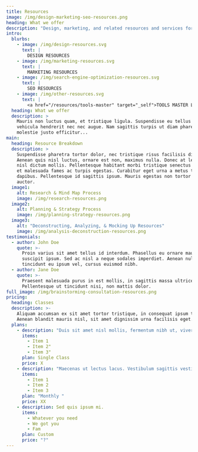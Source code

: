 ```yaml
---
title: Resources
image: /img/design-marketing-seo-resources.png
heading: What we offer
description: "Design, marketing, and related resources and services for freelancers."
intro:
  blurbs:
    - image: /img/design-resources.svg
      text: |
        DESIGN RESOURCES
    - image: /img/marketing-resources.svg
      text: |
        MARKETING RESOURCES
    - image: /img/search-engine-optimization-resources.svg
      text: |
        SEO RESOURCES
    - image: /img/other-resources.svg
      text: |
        <a href="/resources/tools-master" target="_self">TOOLS MASTER LIST</a>
  heading: What we offer
  description: >
    Mauris non luctus quam, et tristique ligula. Suspendisse eu tellus a nisi
    vehicula hendrerit nec nec augue. Nam sagittis turpis ut diam pharetra, in
    molestie justo efficitur...
main:
  heading: Resource Breakdown
  description: >
    Suspendisse pharetra tortor dolor, nec tristique risus facilisis dictum.
    Aenean quis nisl luctus, ornare est non, maximus nulla. Donec at lectus nec
    nisl dictum mollis. Pellentesque habitant morbi tristique senectus et netus
    et malesuada fames ac turpis egestas. Curabitur eget urna a metus tempus
    dapibus. Pellentesque id sagittis ipsum. Mauris egestas non tortor nec
    auctor.
  image1:
    alt: Research & Mind Map Process
    image: /img/research-resources.png
  image2:
    alt: Planning & Strategy Process
    image: /img/planning-strategy-resources.png
  image3:
    alt: "Deconstructing, Analyzing, & Mocking Up Resources"
    image: /img/analysis-deconstruction-resources.png
testimonials:
  - author: John Doe
    quote: >-
      Proin varius sit amet tellus id interdum. Phasellus eu ornare mauris, at
      suscipit ipsum. Sed ac nisl a neque sodales imperdiet. Aenean nulla eros,
      tincidunt eu ipsum vel, cursus euismod nibh.
  - author: Jane Doe
    quote: >-
      Praesent malesuada purus in est mollis, in sagittis massa ultrices.
      Pellentesque ut tincidunt nisi, non mattis dolor.
full_image: /img/brainstorming-consultation-resources.png
pricing:
  heading: Classes
  description: >-
    Aliquam accumsan ex sit amet tortor tristique, in consequat ipsum tincidunt.
    Aenean blandit mauris nisl, sit amet dignissim urna facilisis eget.
  plans:
    - description: "Duis sit amet nisl mollis, fermentum nibh ut, viverra turpis."
      items:
        - Item 1
        - Item 2"
        - Item 3"
      plan: Single Class
      price: X
    - description: "Maecenas ut lectus lacus. Vestibulum sagittis vestibulum venenatis. "
      items:
        - Item 1
        - Item 2
        - Item 3
      plan: "Monthly "
      price: XX
    - description: Sed quis ipsum mi.
      items:
        - Whatever you need
        - We got you
        - Fam
      plan: Custom
      price: "?"
---
```

